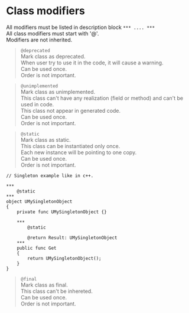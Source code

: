 # Class modifiers

All modifiers must be listed in description block `*** .... ***` \
All class modifiers must start with '@'. \
Modifiers are not inherited.



> `@deprecated` \
> Mark class as deprecated. \
> When user try to use it in the code, it will cause a warning. \
> Can be used once. \
> Order is not important.

> `@unimplemented` \
> Mark class as unimplemented. \
> This class can't have any realization (field or method) and can't be used in code. \
> This class not appear in generated code. \
> Can be used once. \
> Order is not important.

> `@static` \
> Mark class as static. \
> This class can be instantiated only once. \
> Each new instance will be pointing to one copy. \
> Can be used once. \
> Order is not important.

```
// Singleton example like in c++.

***
	@static
***
object UMySingletonObject
{
	private func UMySingletonObject {}

	***
		@static

		@return Result: UMySingletonObject
	***
	public func Get
	{
		return UMySingletonObject();
	}
}
```

> `@final` \
> Mark class as final. \
> This class can't be inhereted. \
> Can be used once. \
> Order is not important.
